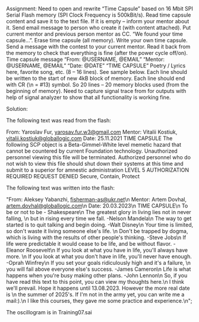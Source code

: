Assignment:
Need to open and rewrite “Time Capsule” based on 16 Mbit SPI Serial Flash memory (SPI Clock Frequency is 500kBit/s).
Read time capsule content and save it to the text file. If it is empty – inform your mentor about it.
Send email message to person who create it (with content attached). Put current mentor and previous person mentor as CC. “We found your time capsule…”.
Erase time capsule (all memory).
Write your own time capsule. Send a message with the contest to your current mentor.
Read it back from the memory to check that everything is fine (after the power cycle off/on).
Time capsule message
“From: @USERNAME, @EMAIL”
“Mentor: @USERNAME, @EMAIL”
“Date: @DATE”
“TIME CAPSULE”
Poetry / Lyrics here, favorite song, etc. (8 – 16 lines). See sample below.
Each line should be written to the start of new 4kB block of memory.
Each line should end with CR (\n = #13) symbol.
So 20 lines – 20 memory blocks used (from the beginning of memory).
Need to capture signal trace from for outputs with help of signal analyzer to show that all functionality is working fine.


Solution:



The following text was read from the flash:

From: Yaroslav Fur, yarosav.fur.w3@gmail.com
Mentor: Vitalii Kostiuk, vitalii.kostiuk@globallogic.com
Date: 25.11.2021
TIME CAPSULE
The following SCP object is a Beta-Gimmel-White level memetic hazard
that cannot be countered by current Foundation technology. Unauthorized
personnel viewing this file will be terminated. Authorized personnel
who do not wish to view this file should shut down their systems at this
time and submit to a superior for amnestic administration
LEVEL 5 AUTHORIZATION REQUIRED
REQUEST DENIED
Secure, Contain, Protect


The following text was written into the flash:

"From: Aleksey Yabanzhi, fisherman-as@ukr.net\n
Mentor: Artem Dovhal, artem.dovhal@globallogic.com\n
Date: 20.03.2023\n
TIME CAPSULE\n
To be or not to be - Shakespeare\n
The greatest glory in living lies not in never falling, \n
but in rising every time we fall. -Nelson Mandela\n
The way to get started is to quit talking and begin doing. -Walt Disney\n
Your time is limited, so don't waste it living someone else's life. \n
Don't be trapped by dogma, which is living with the results of other people's thinking. -Steve Jobs\n
If life were predictable it would cease to be life, and be without flavor. -Eleanor Roosevelt\n
If you look at what you have in life, you'll always have more. \n
If you look at what you don't have in life, you'll never have enough. -Oprah Winfrey\n
If you set your goals ridiculously high and it's a failure, \n
you will fail above everyone else's success. -James Cameron\n
Life is what happens when you're busy making other plans. -John Lennon\n
So, if you have read this text to this point, you can view my thoughts here.\n
I think we'll prevail. Hope it happens until 13.08.2023. However the more real date is \n
the summer of 2025's. If I'm not in the army yet, you can write me a mail:).\n
I like this courses, they gave me some practice and experience.\n";



The oscillogram is in Training07.sai